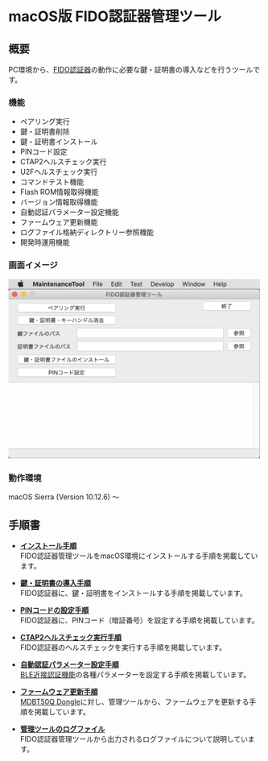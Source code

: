 # macOS版 FIDO認証器管理ツール

## 概要
PC環境から、[FIDO認証器](../../nRF5_SDK_v15.3.0)の動作に必要な鍵・証明書の導入などを行うツールです。

### 機能
* ペアリング実行
* 鍵・証明書削除
* 鍵・証明書インストール
* PINコード設定
* CTAP2ヘルスチェック実行
* U2Fヘルスチェック実行
* コマンドテスト機能
* Flash ROM情報取得機能
* バージョン情報取得機能
* 自動認証パラメーター設定機能
* ファームウェア更新機能
* ログファイル格納ディレクトリー参照機能
* 開発時運用機能

### 画面イメージ
<img src="../assets/0001.png" width="500">

### 動作環境
macOS Sierra (Version 10.12.6) 〜

## 手順書

- <b>[インストール手順](INSTALLPRG.md)</b><br>
FIDO認証器管理ツールをmacOS環境にインストールする手順を掲載しています。

- <b>[鍵・証明書の導入手順](INSTALLKEYCRT.md)</b><br>
FIDO認証器に、鍵・証明書をインストールする手順を掲載しています。

- <b>[PINコードの設定手順](SETPIN.md)</b><br>
FIDO認証器に、PINコード（暗証番号）を設定する手順を掲載しています。

- <b>[CTAP2ヘルスチェック実行手順](CTAP2HCHECK.md)</b><br>
FIDO認証器のヘルスチェックを実行する手順を掲載しています。

- <b>[自動認証パラメーター設定手順](BLEAUTHPARAM.md)</b><br>
[BLE近接認証機能](../../FIDO2Device/MDBT50Q_Dongle/BLEDAUTH.md)の各種パラメーターを設定する手順を掲載しています。

- <b>[ファームウェア更新手順](UPDATEFIRMWARE.md)</b><br>
[MDBT50Q Dongle](../../FIDO2Device/MDBT50Q_Dongle/README.md)に対し、管理ツールから、ファームウェアを更新する手順を掲載しています。

- <b>[管理ツールのログファイル](VIEWLOG.md)</b><br>
FIDO認証器管理ツールから出力されるログファイルについて説明しています。
